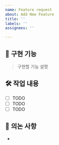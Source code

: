 ```yaml
---
name: Feature request
about: Add New Feature
title: ''
labels: ''
assignees: ''

---
```


## 📌 구현 기능
> 구현할 기능 설명

## 🛠 작업 내용
- [ ] TODO
- [ ] TODO
- [ ] TODO

## 📢 의논 사항
-

